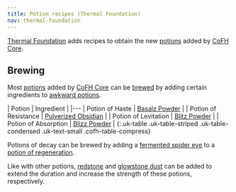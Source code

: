 ```yaml
---
title: Potion recipes (Thermal Foundation)
nav: thermal-foundation
---
```


[Thermal Foundation](/docs/thermal-foundation/) adds recipes to obtain the new
[potions](/docs/cofh-core-potions/) added by [CoFH Core](/docs/cofh-core/).


Brewing
-------

Most [potions](/docs/cofh-core-potions/) added by [CoFH Core](/docs/cofh-core/)
can be [brewed](https://minecraft.gamepedia.com/Brewing) by adding certain
ingredients to [awkward
potions](https://minecraft.gamepedia.com/Potion#Base_potions).

| Potion | Ingredient |
|---
| Potion of Haste | [Basalz Powder](/docs/basalz-powder/) |
| Potion of Resistance | [Pulverized Obsidian](/docs/pulverized-obsidian/) |
| Potion of Levitation | [Blitz Powder](/docs/blitz-powder/) |
| Potion of Absorption | [Blizz Powder](/docs/blizz-powder/) |
{:.uk-table .uk-table-striped .uk-table-condensed .uk-text-small .cofh-table-compress}

Potions of decay can be brewed by adding a [fermented spider
eye](https://minecraft.gamepedia.com/Fermented_Spider_Eye) to a [potion of
regeneration](https://minecraft.gamepedia.com/Potion#Potion_of_Regeneration).

Like with other potions, [redstone](https://minecraft.gamepedia.com/Redstone)
and [glowstone dust](https://minecraft.gamepedia.com/Glowstone_Dust) can be
added to extend the duration and increase the strength of these potions,
respectively.

